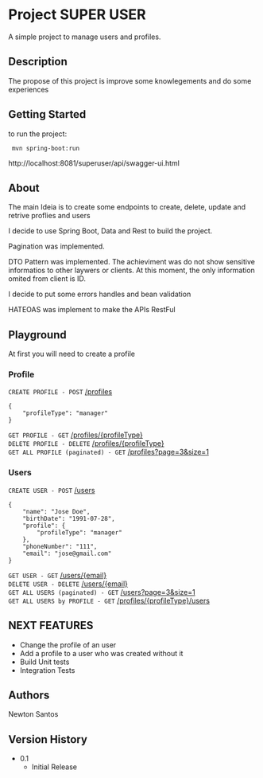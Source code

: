 # Project SUPER USER

A simple project to manage users and profiles.

## Description

The propose of this project is improve some knowlegements and do some experiences

## Getting Started

to run the project:
```
 mvn spring-boot:run
```

 http://localhost:8081/superuser/api/swagger-ui.html

## About

  The main Ideia is to create some endpoints to create, delete, update and retrive proflies and users
  
  I decide to use Spring Boot, Data and Rest to build the project.
  
  Pagination was implemented.
  
  DTO Pattern was implemented. The achieviment was do not show sensitive informatios to other laywers or clients. 
  At this moment, the only information omited from client is ID.
  
  I decide to put some errors handles and bean validation
  
  HATEOAS was implement to make the APIs RestFul
  
## Playground

At first you will need to create a profile

### Profile

`CREATE PROFILE - POST` [/profiles](#post) <br/>
  
```
{
    "profileType": "manager"
}
```

`GET PROFILE - GET` [/profiles/{profileType}](#post) <br/>
`DELETE PROFILE - DELETE` [/profiles/{profileType}](#post) <br/>
`GET ALL PROFILE (paginated) - GET` [/profiles?page=3&size=1](#post) <br/>

### Users

`CREATE USER - POST` [/users](#post) <br/>
  
```
{
    "name": "Jose Doe",
    "birthDate": "1991-07-28",
    "profile": {
        "profileType": "manager"
    },
    "phoneNumber": "111",
    "email": "jose@gmail.com"
}
```

`GET USER - GET` [/users/{email}](#post) <br/>
`DELETE USER - DELETE` [/users/{email}](#post) <br/>
`GET ALL USERS (paginated) - GET` [/users?page=3&size=1](#post) <br/>
`GET ALL USERS by PROFILE - GET` [/profiles/{profileType}/users](#post) <br/>


## NEXT FEATURES

* Change the profile of an user
* Add a profile to a user who was created without it
* Build Unit tests
* Integration Tests

  


## Authors

 Newton Santos   


## Version History

* 0.1
    * Initial Release

